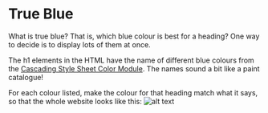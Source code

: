 # True Blue
What is true blue? That is, which blue colour is best for a heading? One way to decide is to display lots of them at once.

The h1 elements in the HTML have the name of different blue colours from the [Cascading Style Sheet Color Module](https://www.w3.org/TR/css-color-3/#svg-color). The names sound a bit like a paint catalogue!

For each colour listed, make the colour for that heading match what it says, so that the whole website looks like this:
![alt text](https://groklearning-cdn.com/problems/oPxmG9yUqwgSAiLUHRxMrP/visual-diff.png)
